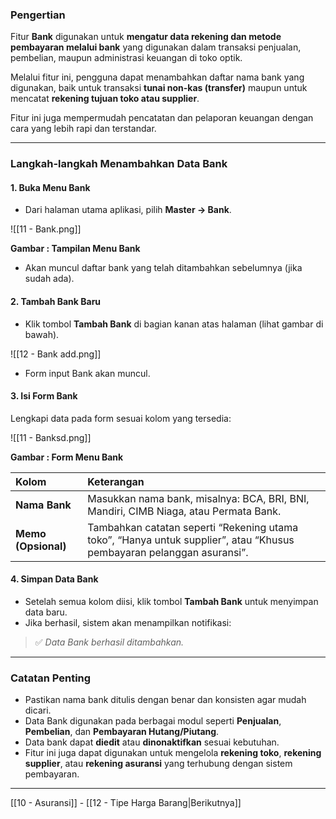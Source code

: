 ### Pengertian

Fitur **Bank** digunakan untuk **mengatur data rekening dan metode pembayaran melalui bank** yang digunakan dalam transaksi penjualan, pembelian, maupun administrasi keuangan di toko optik.

Melalui fitur ini, pengguna dapat menambahkan daftar nama bank yang digunakan, baik untuk transaksi **tunai non-kas (transfer)** maupun untuk mencatat **rekening tujuan toko atau supplier**.

Fitur ini juga mempermudah pencatatan dan pelaporan keuangan dengan cara yang lebih rapi dan terstandar.

---

### Langkah-langkah Menambahkan Data Bank

#### 1. Buka Menu Bank

- Dari halaman utama aplikasi, pilih **Master → Bank**.

![[11 - Bank.png]]
<figcaption><b>Gambar : Tampilan Menu Bank</b></figcaption>

- Akan muncul daftar bank yang telah ditambahkan sebelumnya (jika sudah ada).

#### 2. Tambah Bank Baru

- Klik tombol **Tambah Bank** di bagian kanan atas halaman (lihat gambar di bawah).

![[12 - Bank add.png]]

- Form input Bank akan muncul.

#### 3. Isi Form Bank

Lengkapi data pada form sesuai kolom yang tersedia:

![[11 - Banksd.png]]
<figcaption><b>Gambar : Form Menu Bank</b></figcaption>

| Kolom | Keterangan |
|:--|:--|
| **Nama Bank** | Masukkan nama bank, misalnya: BCA, BRI, BNI, Mandiri, CIMB Niaga, atau Permata Bank. |
| **Memo (Opsional)** | Tambahkan catatan seperti “Rekening utama toko”, “Hanya untuk supplier”, atau “Khusus pembayaran pelanggan asuransi”. |

#### 4. Simpan Data Bank

- Setelah semua kolom diisi, klik tombol **Tambah Bank** untuk menyimpan data baru.
- Jika berhasil, sistem akan menampilkan notifikasi:

> ✅ _Data Bank berhasil ditambahkan._

---

### Catatan Penting

- Pastikan nama bank ditulis dengan benar dan konsisten agar mudah dicari.
- Data Bank digunakan pada berbagai modul seperti **Penjualan**, **Pembelian**, dan **Pembayaran Hutang/Piutang**.
- Data bank dapat **diedit** atau **dinonaktifkan** sesuai kebutuhan.
- Fitur ini juga dapat digunakan untuk mengelola **rekening toko**, **rekening supplier**, atau **rekening asuransi** yang terhubung dengan sistem pembayaran.

---

[[10 - Asuransi]] - [[12 - Tipe Harga Barang|Berikutnya]]

